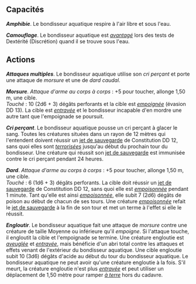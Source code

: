 ## Capacités
_**Amphibie**_. Le bondisseur aquatique respire à l'air libre et sous l'eau.

_**Camouflage**_. Le bondisseur aquatique est [_avantagé_](/utiliser-les-caracteristiques/#avantage-et-desavantage) lors des tests de Dextérité (Discrétion) quand il se trouve sous l'eau.

## Actions
_**Attaques multiples**_. Le bondisseur aquatique utilise son _cri perçant_ et porte une attaque de _morsure_ et une de _dard caudal_.

_**Morsure**_. _Attaque d'arme au corps à corps_ : +5 pour toucher, allonge 1,50 m, une cible.  
_Touché_ : 10 (2d6 + 3) dégâts perforants et la cible est [_empoignée_](/gerer-la-sante-du-personnage/#empoigne) (évasion DD 13). La cible est [_entravée_](/gerer-la-sante-du-personnage/#entrave) et le bondisseur incapable d'en mordre une autre tant que l'empoignade se poursuit.

_**Cri perçant**_. Le bondisseur aquatique pousse un cri perçant à glacer le sang. Toutes les créatures situées dans un rayon de 12 mètres qui l'entendent doivent réussir un [jet de sauvegarde](/utiliser-les-caracteristiques/#jets-de-sauvegarde) de Constitution DD 12, sans quoi elles sont [_terrorisées_](/gerer-la-sante-du-personnage/#terrorise) jusqu'au début du prochain tour du bondisseur. Une créature qui réussit son [jet de sauvegarde](/utiliser-les-caracteristiques/#jets-de-sauvegarde) est immunisée contre le cri perçant pendant 24 heures.

_**Dard**_. _Attaque d'arme au corps à corps_ : +5 pour toucher, allonge 1,50 m, une cible.  
_Touché_ : 6 (1d6 + 3) dégâts perforants. La cible doit réussir un [jet de sauvegarde](/utiliser-les-caracteristiques/#jets-de-sauvegarde) de Constitution DD 12, sans quoi elle est [_empoisonnée_](/gerer-la-sante-du-personnage/#empoisonne) pendant 1 minute. Tant qu'elle est ainsi [_empoisonnée_](/gerer-la-sante-du-personnage/#empoisonne), elle subit 7 (2d6) dégâts de poison au début de chacun de ses tours. Une créature [_empoisonnée_](/gerer-la-sante-du-personnage/#empoisonne) refait le [jet de sauvegarde](/utiliser-les-caracteristiques/#jets-de-sauvegarde) à la fin de son tour et met un terme à l'effet si elle le réussit.

_**Engloutir**_. Le bondisseur aquatique fait une attaque de _morsure_ contre une créature de taille Moyenne ou inférieure qu'il _empoigne_. Si l'attaque touche, il engloutit la cible et l'empoignade se termine. Une créature engloutie est [_aveuglée_](/gerer-la-sante-du-personnage/#aveugle) et [_entravée_](/gerer-la-sante-du-personnage/#entrave), mais bénéficie d'un abri total contre les attaques et effets venant de l'extérieur du bondisseur aquatique. Une cible engloutie subit 10 (3d6) dégâts d'acide au début du tour du bondisseur aquatique. Le bondisseur aquatique ne peut avoir qu'une créature engloutie à la fois. S'il meurt, la créature engloutie n'est plus [_entravée_](/gerer-la-sante-du-personnage/#entrave) et peut utiliser un déplacement de 1,50 mètre pour ramper [_à terre_](/gerer-la-sante-du-personnage/#a-terre) hors du cadavre.

